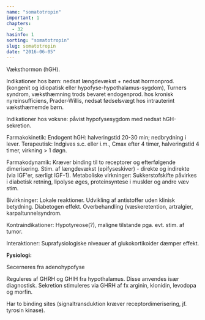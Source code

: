 ```yaml
---
name: "somatotropin"
important: 1
chapters:
  - 32
hasinfo: 1
sorting: "somatotropin"
slug: somatotropin
date: "2016-06-05"
---
```


Væksthormon (hGH).

Indikationer hos børn: nedsat længdevækst + nedsat hormonprod. (kongenit og
idiopatisk eller hypofyse-hypothalamus-sygdom), Turners syndrom, væksthæmning
trods bevaret endogenprod. hos kronisk nyreinsufficiens, Prader-Willis, nedsat
fødselsvægt hos intrauterint væksthæmemde børn.

Indikationer hos voksne: påvist hypofysesygdom med nedsat hGH-sekretion.

Farmakokinetik: Endogent hGH: halveringstid 20-30 min; nedbrydning i lever.
Terapeutisk: Indgives s.c. eller i.m., Cmax efter 4 timer, halveringstid 4
timer, virkning > 1 døgn.

Farmakodynamik: Kræver binding til to receptorer og efterfølgende dimerisering.
Stim. af længdevækst (epifyseskiver) - direkte og indirekte (via IGF'er, særligt
IGF-1). Metaboliske virkninger: Sukkerstofskifte påvirkes i diabetisk retning,
lipolyse øges, proteinsyntese i muskler og andre væv stim.

Bivirkninger: Lokale reaktioner. Udvikling af antistoffer uden klinisk
betydning. Diabetogen effekt. Overbehandling (væskeretention, artralgier,
karpaltunnelsyndrom.

Kontraindikationer: Hypotyreose(?), maligne tilstande pga. evt. stim. af tumor.

Interaktioner: Suprafysiologiske niveauer af glukokortikoider dæmper effekt.

<b>Fysiologi:</b>

Secerneres fra adenohypofyse

Reguleres af GHRH og GHIH fra hypothalamus. Disse anvendes især diagnostisk.
Sekretion stimuleres via GHRH af fx arginin, klonidin, levodopa og morfin.

Har to binding sites (signaltransduktion kræver receptordimerisering, jf.
tyrosin kinase).
